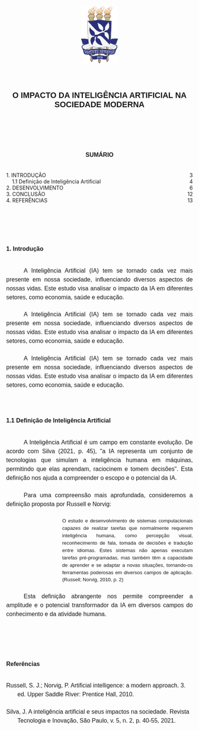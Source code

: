 <style>
.title {
  font-family: Arial, sans-serif;
  font-size: 16pt;
  font-weight: bold;
  text-align: center;
  margin-top: 2cm;
  margin-bottom: 1cm;
  text-transform: uppercase;
  border: 0px;
}

.heading1 {
  font-family: Arial, sans-serif;
  font-size: 12pt;
  font-weight: bold;
  text-align: left;
  margin-top: 3cm;
  margin-bottom: 1cm;
  border: 0px;
}

.heading2 {
  font-family: Arial, sans-serif;
  font-size: 12pt;
  font-weight: bold;
  text-align: left;
  margin-top: 2cm;
  margin-bottom: 1cm;
  border: 0px;
}

.paragraph {
  font-family: Arial, sans-serif;
  font-size: 12pt;
  line-height: 1.5;
  text-align: justify;
  text-indent: 1.25cm;
  margin-bottom: 0.6cm;
}

.quote-short {
  font-family: Arial, sans-serif;
  font-size: 12pt;
  line-height: 1.5;
}

.quote-long {
  font-family: Arial, sans-serif;
  font-size: 10pt;
  line-height: 1.5;
  text-align: justify;
  margin-left: 4cm;
  margin-right: 0cm;
  margin-bottom: 0.6cm;
}

.reference {
  font-family: Arial, sans-serif;
  font-size: 12pt;
  line-height: 1.5;
  text-align: left;
  padding-left: 0.8cm;
  text-indent: -0.8cm;
  margin-bottom: 0.6cm;
}
</style>

<img src="./ufba.png" alt="Logo da Universidade" style="display: block; margin-left: auto; margin-right: auto; width: 20%;">

<h1 class="title">O Impacto da Inteligência Artificial na Sociedade Moderna</h1>


<div style="page-break-before: always;">
  <h2 class="heading1" style="text-align: center; margin-bottom: 1cm;">SUMÁRIO</h2>
  <div class="summary">
    1. INTRODUÇÃO<span style="float: right;">3</span><br>
    &nbsp;&nbsp;&nbsp;&nbsp;1.1 Definição de Inteligência Artificial<span style="float: right;">4</span><br>
    2. DESENVOLVIMENTO<span style="float: right;">6</span><br>
    3. CONCLUSÃO<span style="float: right;">12</span><br>
    4. REFERÊNCIAS<span style="float: right;">13</span>
  </div>
</div>

<h2 class="heading1" style="page-break-before: always;">1. Introdução</h2>

<p class="paragraph">A Inteligência Artificial (IA) tem se tornado cada vez mais presente em nossa sociedade, influenciando diversos aspectos de nossas vidas. Este estudo visa analisar o impacto da IA em diferentes setores, como economia, saúde e educação.</p>

<p class="paragraph">A Inteligência Artificial (IA) tem se tornado cada vez mais presente em nossa sociedade, influenciando diversos aspectos de nossas vidas. Este estudo visa analisar o impacto da IA em diferentes setores, como economia, saúde e educação.</p>

<p class="paragraph">A Inteligência Artificial (IA) tem se tornado cada vez mais presente em nossa sociedade, influenciando diversos aspectos de nossas vidas. Este estudo visa analisar o impacto da IA em diferentes setores, como economia, saúde e educação.</p>

<h2 class="heading2">1.1 Definição de Inteligência Artificial</h2>

<p class="paragraph">A Inteligência Artificial é um campo em constante evolução. De acordo com Silva (2021, p. 45), <span class="quote-short">"a IA representa um conjunto de tecnologias que simulam a inteligência humana em máquinas, permitindo que elas aprendam, raciocinem e tomem decisões"</span>. Esta definição nos ajuda a compreender o escopo e o potencial da IA.</p>

<p class="paragraph">Para uma compreensão mais aprofundada, consideremos a definição proposta por Russell e Norvig:</p>

<div class="quote-long">O estudo e desenvolvimento de sistemas computacionais capazes de realizar tarefas que normalmente requerem inteligência humana, como percepção visual, reconhecimento de fala, tomada de decisões e tradução entre idiomas. Estes sistemas não apenas executam tarefas pré-programadas, mas também têm a capacidade de aprender e se adaptar a novas situações, tornando-os ferramentas poderosas em diversos campos de aplicação. (Russell; Norvig, 2010, p. 2)</div>

<p class="paragraph">Esta definição abrangente nos permite compreender a amplitude e o potencial transformador da IA em diversos campos do conhecimento e da atividade humana.</p>

<h2 class="heading1">Referências</h2>

<p class="reference">Russell, S. J.; Norvig, P. Artificial intelligence: a modern approach. 3. ed. Upper Saddle River: Prentice Hall, 2010.</p>

<p class="reference">Silva, J. A inteligência artificial e seus impactos na sociedade. Revista Tecnologia e Inovação, São Paulo, v. 5, n. 2, p. 40-55, 2021.</p>
